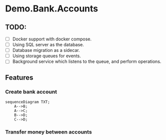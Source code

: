 # Demo.Bank.Accounts

## TODO:

- [ ] Docker support with docker compose. 
- [ ] Using SQL server as the database.
- [ ] Database migration as a sidecar.
- [ ] Using storage queues for events.
- [ ] Background service which listens to the queue, and perform operations.

## Features

### Create bank account

```mermaid
sequenceDiagram TXT;
    A-->B;
    A-->C;
    B-->D;
    C-->D;
```

### Transfer money between accounts
